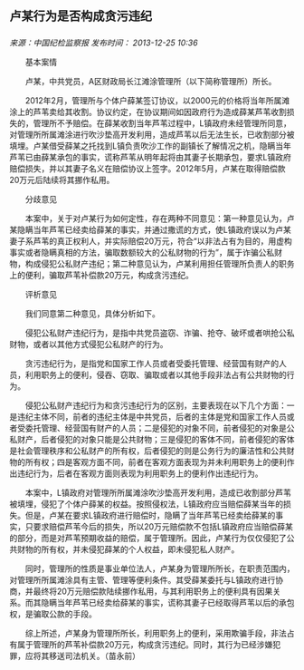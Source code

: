 ## 卢某行为是否构成贪污违纪

### 

_来源：中国纪检监察报_ _发布时间： 2013-12-25 10:36_

　　基本案情

　　卢某，中共党员，A区财政局长江滩涂管理所（以下简称管理所）所长。

　　2012年2月，管理所与个体户薛某签订协议，以2000元的价格将当年所属滩涂上的芦苇卖给其收割。协议约定，在协议期间如因政府行为造成薛某芦苇收割损失的，管理所不予赔偿。在薛某收割当年芦苇过程中，L镇政府未经管理所同意，对管理所所属滩涂进行吹沙垫高开发利用，造成芦苇以后无法生长，已收割部分被填埋。卢某借受薛某之托找到L镇负责吹沙工作的副镇长了解情况之机，隐瞒当年芦苇已由薛某承包的事实，谎称芦苇从明年起将由其妻子长期承包，要求L镇政府赔偿损失，并以其妻子名义在赔偿协议上签字。2012年5月，卢某在取得赔偿款20万元后陆续将其挪作私用。

　　分歧意见

　　本案中，关于对卢某行为如何定性，存在两种不同意见：第一种意见认为，卢某隐瞒当年芦苇已经卖给薛某的事实，并通过撒谎的方式，使L镇政府误以为卢某妻子系芦苇的真正权利人，并实际赔偿20万元，符合“以非法占有为目的，用虚构事实或者隐瞒真相的方法，骗取数额较大的公私财物的行为”，属于诈骗公私财物，构成侵犯公私财产违纪；第二种意见认为，卢某利用担任管理所负责人的职务上的便利，骗取芦苇补偿款20万元，构成贪污违纪。

　　评析意见

　　我们同意第二种意见，具体分析如下。

　　侵犯公私财产违纪行为，是指中共党员盗窃、诈骗、抢夺、破坏或者哄抢公私财物，或者以其他方式侵犯公私财产的行为。

　　贪污违纪行为，是指党和国家工作人员或者受委托管理、经营国有财产的人员，利用职务上的便利，侵吞、窃取、骗取或者以其他手段非法占有公共财物的行为。

　　侵犯公私财产违纪行为和贪污违纪行为的区别，主要表现在以下几个方面：一是违纪主体不同，前者的违纪主体是中共党员，后者的主体是党和国家工作人员或者受委托管理、经营国有财产的人员；二是侵犯的对象不同，前者侵犯的对象是公私财产，后者侵犯的对象只能是公共财物；三是侵犯的客体不同，前者侵犯的客体是社会管理秩序和公私财产的所有权，后者侵犯的则是公务行为的廉洁性和公共财物的所有权；四是客观方面不同，前者在客观方面表现为并未利用职务上的便利作出违纪行为，后者在客观方面则表现为利用职务上的便利作出违纪行为。

　　本案中，L镇政府对管理所所属滩涂吹沙垫高开发利用，造成已收割部分芦苇被填埋，侵犯了个体户薛某的权益。按照侵权法，L镇政府应当赔偿薛某当年的损失。但是，卢某在要求L镇政府进行赔偿时，隐瞒了当年芦苇已经卖给薛某的事实，只要求赔偿芦苇今后的损失，所以20万元赔偿款不包括L镇政府应当赔偿薛某的部分，而是对芦苇预期收益的赔偿，属于管理所。因此，卢某行为仅仅侵犯了公共财物的所有权，并未侵犯薛某的个人权益，即未侵犯私人财产。

　　同时，管理所的性质是事业单位法人，卢某身为管理所所长，在职责范围内，对管理所所属滩涂具有主管、管理等便利条件。其受薛某委托与L镇政府进行协商，并最终将20万元赔偿款陆续挪作私用，与其利用职务上的便利具有因果关系。而其隐瞒当年芦苇已经卖给薛某的事实，谎称其妻子已经取得芦苇以后的承包权，是骗取公款的手段。

　　综上所述，卢某身为管理所所长，利用职务上的便利，采用欺骗手段，非法占有属于管理所的芦苇补偿款20万元，构成贪污违纪。同时，其行为已经涉嫌犯罪，应将其移送司法机关。（苗永前）